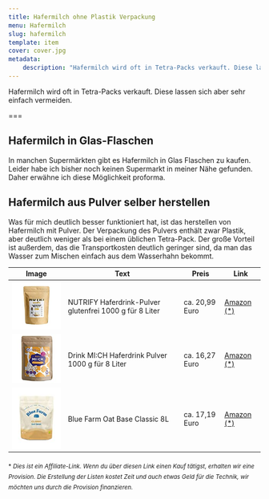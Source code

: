 ```yaml
---
title: Hafermilch ohne Plastik Verpackung
menu: Hafermilch
slug: hafermilch
template: item
cover: cover.jpg
metadata:
    description: "Hafermilch wird oft in Tetra-Packs verkauft. Diese lassen sich aber sehr einfach vermeiden. Erfahre hier mehr."
---
```


Hafermilch wird oft in Tetra-Packs verkauft. Diese lassen sich aber sehr einfach vermeiden.

===

## Hafermilch in Glas-Flaschen

In manchen Supermärkten gibt es Hafermilch in Glas Flaschen zu kaufen. Leider habe ich bisher noch keinen Supermarkt in meiner Nähe gefunden. Daher erwähne ich diese Möglichkeit proforma.

## Hafermilch aus Pulver selber herstellen

Was für mich deutlich besser funktioniert hat, ist das herstellen von Hafermilch mit Pulver. Der Verpackung des Pulvers enthält zwar Plastik, aber deutlich weniger als bei einem üblichen Tetra-Pack. Der große Vorteil ist außerdem, das die Transportkosten deutlich geringer sind, da man das Wasser zum Mischen einfach aus dem Wasserhahn bekommt.

| Image | Text | Preis | Link |
|-------|--------|--------|--------|
| ![NUTRIFY Haferdrink-Pulver](naturify.jpg) | NUTRIFY Haferdrink-Pulver glutenfrei 1000 g für 8 Liter | ca. 20,99 Euro | [Amazon (*)](https://amzn.to/3QGjUiB) |
| ![Drink MI:CH Haferdrink Pulver](mich.jpg) | Drink MI:CH Haferdrink Pulver 1000 g für 8 Liter | ca. 16,27 Euro | [Amazon (*)](https://amzn.to/3GMr4gt) |
| ![Blue Farm Oat Base Classic 8L](bluefarm.jpg) | Blue Farm Oat Base Classic 8L | ca. 17,19 Euro | [Amazon (*)](https://amzn.to/3iLgHlh) |


 <sub>\* *Dies ist ein Affiliate-Link. Wenn du über diesen Link einen Kauf tätigst, erhalten wir eine Provision. Die Erstellung der Listen kostet Zeit und auch etwas Geld für die Technik, wir möchten uns durch die Provision finanzieren.*</sub>